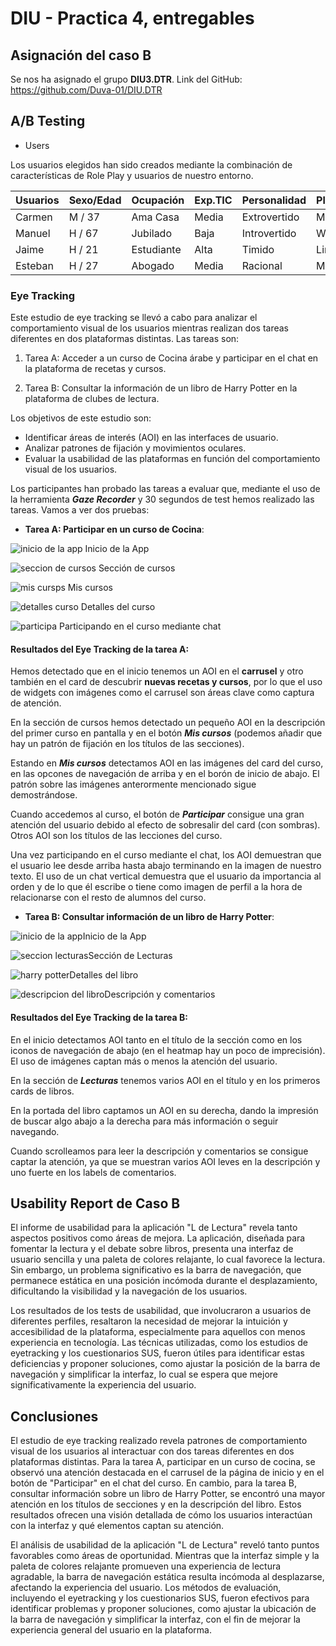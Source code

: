 # DIU - Practica 4, entregables

## Asignación del caso B
Se nos ha asignado el grupo **DIU3.DTR**. Link del GitHub: https://github.com/Duva-01/DIU.DTR

## A/B Testing

* Users 

Los usuarios elegidos han sido creados mediante la combinación de características de Role Play y usuarios de nuestro entorno.

| Usuarios | Sexo/Edad     | Ocupación   |  Exp.TIC    | Personalidad | Plataforma | TestA/B
| ------------- | -------- | ----------- | ----------- | -----------  | ---------- | ----
| Carmen  | M / 37   | Ama Casa  | Media       | Extrovertido | Móvil       | A 
| Manuel  | H / 67   | Jubilado  | Baja       | Introvertido       | Windows        | A 
| Jaime  | H / 21   | Estudiante     | Alta        | Timido    |Linux      | B 
| Esteban  | H / 27   | Abogado  | Media       | Racional     |Móvil        | B 

### Eye Tracking 
Este estudio de eye tracking se llevó a cabo para analizar el comportamiento visual de los usuarios mientras realizan dos tareas diferentes en dos plataformas distintas. Las tareas son:

1. Tarea A: Acceder a un curso de Cocina árabe y participar en el chat en la plataforma de recetas y cursos.

2. Tarea B: Consultar la información de un libro de Harry Potter en la plataforma de clubes de lectura.

Los objetivos de este estudio son:
* Identificar áreas de interés (AOI) en las interfaces de usuario.
* Analizar patrones de fijación y movimientos oculares.
* Evaluar la usabilidad de las plataformas en función del comportamiento visual de los usuarios.

Los participantes han probado las tareas a evaluar que, mediante el uso de la herramienta ***Gaze Recorder*** y 30 segundos de test hemos realizado las tareas. Vamos a ver dos pruebas:

- **Tarea A: Participar en un curso de Cocina**:

![inicio de la app](eyetracking/a1.jpg) Inicio de la App

![seccion de cursos](eyetracking/a2.jpg) Sección de cursos

![mis cursps](eyetracking/a3.jpg) Mis cursos

![detalles curso](eyetracking/a4.jpg) Detalles del curso

![participa](eyetracking/a5.jpg) Participando en el curso mediante chat

#### Resultados del Eye Tracking de la tarea A:

Hemos detectado que en el inicio tenemos un AOI en el **carrusel** y otro también en el card de descubrir **nuevas recetas y cursos**, por lo que el uso de widgets con imágenes como el carrusel son áreas clave como captura de atención.

En la sección de cursos hemos detectado un pequeño AOI en la descripción del primer curso en pantalla y en el botón ***Mis cursos*** (podemos añadir que hay un patrón de fijación en los títulos de las secciones).

Estando en ***Mis cursos*** detectamos AOI en las imágenes del card del curso, en las opcones de navegación de arriba y en el borón de inicio de abajo. El patrón sobre las imágenes anterormente mencionado sigue demostrándose.

Cuando accedemos al curso, el botón de ***Participar*** consigue una gran atención del usuario debido al efecto de sobresalir del card (con sombras). Otros AOI son los títulos de las lecciones del curso.

Una vez participando en el curso mediante el chat, los AOI demuestran que el usuario lee desde arriba hasta abajo terminando en la imagen de nuestro texto. El uso de un chat vertical demuestra que el usuario da importancia al orden y de lo que él escribe o tiene como imagen de perfil a la hora de relacionarse con el resto de alumnos del curso.

- **Tarea B: Consultar información de un libro de Harry Potter**:

![inicio de la app](eyetracking/f1.jpg)Inicio de la App

![seccion lecturas](eyetracking/f2.jpg)Sección de Lecturas

![harry potter](eyetracking/f3.jpg)Detalles del libro

![descripcion del libro](eyetracking/f4.jpg)Descripción y comentarios

#### Resultados del Eye Tracking de la tarea B:

En el inicio detectamos AOI tanto en el título de la sección como en los iconos de navegación de abajo (en el heatmap hay un poco de imprecisión). El uso de imágenes captan más o menos la atención del usuario.

En la sección de ***Lecturas*** tenemos varios AOI en el título y en los primeros cards de libros.

En la portada del libro captamos un AOI en su derecha, dando la impresión de buscar algo abajo a la derecha para más información o seguir navegando.

Cuando scrolleamos para leer la descripción y comentarios se consigue captar la atención, ya que se muestran varios AOI leves en la descripción y uno fuerte en los labels de comentarios.

## Usability Report de Caso B

El informe de usabilidad para la aplicación "L de Lectura" revela tanto aspectos positivos como áreas de mejora. La aplicación, diseñada para fomentar la lectura y el debate sobre libros, presenta una interfaz de usuario sencilla y una paleta de colores relajante, lo cual favorece la lectura. Sin embargo, un problema significativo es la barra de navegación, que permanece estática en una posición incómoda durante el desplazamiento, dificultando la visibilidad y la navegación de los usuarios.

Los resultados de los tests de usabilidad, que involucraron a usuarios de diferentes perfiles, resaltaron la necesidad de mejorar la intuición y accesibilidad de la plataforma, especialmente para aquellos con menos experiencia en tecnología. Las técnicas utilizadas, como los estudios de eyetracking y los cuestionarios SUS, fueron útiles para identificar estas deficiencias y proponer soluciones, como ajustar la posición de la barra de navegación y simplificar la interfaz, lo cual se espera que mejore significativamente la experiencia del usuario.

## Conclusiones

El estudio de eye tracking realizado revela patrones de comportamiento visual de los usuarios al interactuar con dos tareas diferentes en dos plataformas distintas. Para la tarea A, participar en un curso de cocina, se observó una atención destacada en el carrusel de la página de inicio y en el botón de "Participar" en el chat del curso. En cambio, para la tarea B, consultar información sobre un libro de Harry Potter, se encontró una mayor atención en los títulos de secciones y en la descripción del libro. Estos resultados ofrecen una visión detallada de cómo los usuarios interactúan con la interfaz y qué elementos captan su atención.


El análisis de usabilidad de la aplicación "L de Lectura" reveló tanto puntos favorables como áreas de oportunidad. Mientras que la interfaz simple y la paleta de colores relajante promueven una experiencia de lectura agradable, la barra de navegación estática resulta incómoda al desplazarse, afectando la experiencia del usuario. Los métodos de evaluación, incluyendo el eyetracking y los cuestionarios SUS, fueron efectivos para identificar problemas y proponer soluciones, como ajustar la ubicación de la barra de navegación y simplificar la interfaz, con el fin de mejorar la experiencia general del usuario en la plataforma.